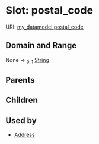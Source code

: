 
# Slot: postal_code




URI: [my_datamodel:postal_code](https://w3id.org/my_org/my_datamodelpostal_code)


## Domain and Range

None &#8594;  <sub>0..1</sub> [String](types/String.md)

## Parents


## Children


## Used by

 * [Address](Address.md)

